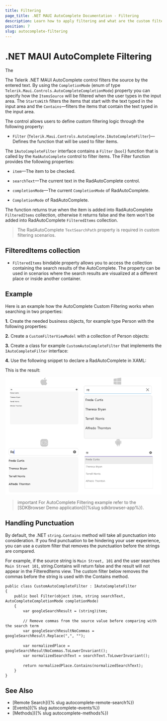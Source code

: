 ```yaml
---
title: Filtering
page_title: .NET MAUI AutoComplete Documentation - Filtering
description: Learn how to apply filtering and what are the custom filtering options in the Telerik UI for .NET MAUI AutoComplete control. 
position: 7
slug: autocomplete-filtering
---
```


# .NET MAUI AutoComplete Filtering

The 

The Telerik .NET MAUI AutoComplete control filters the source by the entered text. By using the `CompletionMode` (enum of type `Telerik.Maui.Controls.AutoCompleteCompletionMode`) property you can specify how the `ItemsSource` will be filtered when the user types in the input area. The `StartsWith` filters the items that start with the text typed in the input area and the `Contains`&mdash;filters the items that contain the text typed in the input area.

The control allows users to define custom filtering logic through the following property:

* `Filter` (`Telerik.Maui.Controls.AutoComplete.IAutoCompleteFilter`)&mdash;Defines the function that will be used to filter items. 

The `IAutoCompleteFilter` interface contains a `Filter` (`bool`) function that is called by the `RadAutoComplete` control to filter items. The Filter function provides the following properties:

* `item`&mdash;The item to be checked.
* `searchText`&mdash;The current text in the RadAutoComplete control.
* `completionMode`&mdash;The current `CompletionMode` of RadAutoComplete.

* `CompletionMode` of RadAutoComplete.

The function returns true when the item is added into RadAutoComplete `FilteredItems` collection, otherwise it returns false and the item won't be added into RadAutoComplete `FilteredItems` collection.

>The RadAutoComplete `TextSearchPath` property is required in custom filtering scenarios.

## FilteredItems collection

* `FilteredItems` bindable property allows you to access the collection containing the search results of the AutoComplete. The property can be used in scenarios where the search results are visualized at a different place or inside another container.

## Example

Here is an example how the AutoComplete Custom Filtering works when searching in two properties:

**1.** Create the needed business objects, for example type Person with the following properties:

<snippet id='autocomplete-person-businessobject'/>

**2.** Create a `CustomFilterViewModel` with a collection of Person objects:

<snippet id='autocomplete-filering-viewmodel'/>

**3.** Create a class for example `CustomAutoCompleteFilter` that implements the `IAutoCompleteFilter` interface:

<snippet id='autocomplete-filtering-class'/>

**4.** Use the following snippet to declare a RadAutoComplete in XAML:

<snippet id='autocomplete-customfiltering'/>

This is the result:

![.NET MAUI AutoComplete Filtering](images/autocomplete-filtering.png "AutoComplete Filtering")

>important For AutoComplete Filtering example refer to the [SDKBrowser Demo application]({%slug sdkbrowser-app%}).

## Handling Punctuation

By default, the .NET `string.Contains` method will take all punctuation into consideration. If you find punctuation to be hindering your user experience, you can use a custom filter that removes the punctuation before the strings are compared. 

For example, if the source string is `Main Street, 101` and the user searches `Main Street 101`, string.Contains will return false and the result will not appear in the FilteredItems view. The custom filter below removes the commas before the string is used with the Contains method.

```
public class CustomAutoCompleteFilter : IAutoCompleteFilter
{
    public bool Filter(object item, string searchText, AutoCompleteCompletionMode completionMode)
    {
        var googleSearchResult = (string)item;

        // Remove commas from the source value before comparing with the search term
        var googleSearchResultNoCommas = googleSearchResult.Replace(",", "");

        var normalizedPlace = googleSearchResultNoCommas.ToLowerInvariant();
        var normalizedSearchText = searchText.ToLowerInvariant();
        
        return normalizedPlace.Contains(normalizedSearchText);
    }
}
```

## See Also

- [Remote Search]({% slug autocomplete-remote-search%})
- [Events]({% slug autocomplete-events%})
- [Methods]({% slug autocomplete-methods%})
